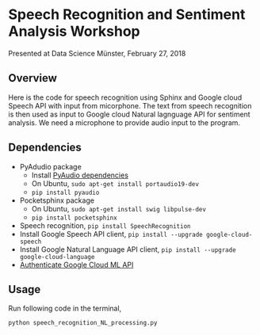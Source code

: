 # Speech Recognition and Sentiment Analysis Workshop

Presented at Data Science Münster, February 27, 2018

## Overview
Here is the code for speech recognition using Sphinx and Google cloud Speech API with input from micorphone. The text from speech recognition is then used as input to Google cloud Natural lagnguage API for sentiment analysis. We need a microphone to provide audio input to the program.

## Dependencies
- PyAdudio package
  - Install [PyAudio dependencies](https://people.csail.mit.edu/hubert/pyaudio/)
  - On Ubuntu, `sudo apt-get install portaudio19-dev`
  - `pip install pyaudio`
- Pocketsphinx package
  - On Ubuntu, `sudo apt-get install swig libpulse-dev`
  - `pip install pocketsphinx`  
- Speech recognition, `pip install SpeechRecognition`
- Install Google Speech API client, `pip install --upgrade google-cloud-speech`
- Install Google Natural Language API client, `pip install --upgrade google-cloud-language`
- [Authenticate Google Cloud ML API](https://cloud.google.com/natural-language/docs/quickstart-client-libraries#client-libraries-install-python)

## Usage
Run following code in the terminal,

`python speech_recognition_NL_processing.py`
